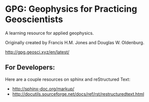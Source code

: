 GPG: Geophysics for Practicing Geoscientists
============================================

A learning resource for applied geophysics.

Originally created by Francis H.M. Jones and Douglas W. Oldenburg.

http://gpg.geosci.xyz/en/latest/


For Developers:
---------------

Here are a couple resources on sphinx and reStructured Text:

- http://sphinx-doc.org/markup/
- http://docutils.sourceforge.net/docs/ref/rst/restructuredtext.html 
